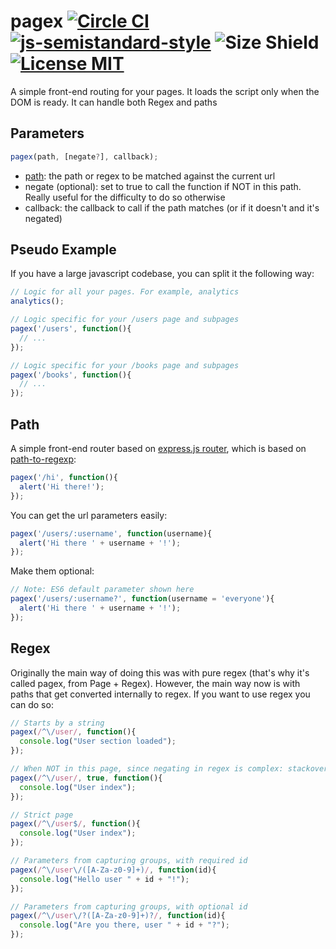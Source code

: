 # pagex [![Circle CI](https://circleci.com/gh/franciscop/pagex/tree/master.svg?style=shield)](https://circleci.com/gh/franciscop/pagex/tree/master) [![js-semistandard-style](https://img.shields.io/badge/code%20style-semistandard-brightgreen.svg)](https://github.com/Flet/semistandard) ![Size Shield](https://img.shields.io/badge/size-1.8kb-brightgreen.svg) [![License MIT](https://img.shields.io/badge/license-MIT-blue.svg)](https://github.com/franciscop/pagex/blob/master/LICENSE)

A simple front-end routing for your pages. It loads the script only when the DOM is ready. It can handle both Regex and paths

## Parameters

```js
pagex(path, [negate?], callback);
```

- [path](#path): the path or regex to be matched against the current url
- negate (optional): set to true to call the function if NOT in this path. Really useful for the difficulty to do so otherwise
- callback: the callback to call if the path matches (or if it doesn't and it's negated)

## Pseudo Example

If you have a large javascript codebase, you can split it the following way:

```js
// Logic for all your pages. For example, analytics
analytics();

// Logic specific for your /users page and subpages
pagex('/users', function(){
  // ...
});

// Logic specific for your /books page and subpages
pagex('/books', function(){
  // ...
});
```


## Path

A simple front-end router based on [express.js router](https://expressjs.com/en/guide/routing.html), which is based on [path-to-regexp](https://www.npmjs.com/package/path-to-regexp):

```js
pagex('/hi', function(){
  alert('Hi there!');
});
```

You can get the url parameters easily:

```js
pagex('/users/:username', function(username){
  alert('Hi there ' + username + '!');
});
```

Make them optional:

```js
// Note: ES6 default parameter shown here
pagex('/users/:username?', function(username = 'everyone'){
  alert('Hi there ' + username + '!');
});
```


## Regex

Originally the main way of doing this was with pure regex (that's why it's called pagex, from Page + Regex). However, the main way now is with paths that get converted internally to regex. If you want to use regex you can do so:

```js
// Starts by a string
pagex(/^\/user/, function(){
  console.log("User section loaded");
});

// When NOT in this page, since negating in regex is complex: stackoverflow.com/a/1240337
pagex(/^\/user/, true, function(){
  console.log("User index");
});

// Strict page
pagex(/^\/user$/, function(){
  console.log("User index");
});

// Parameters from capturing groups, with required id
pagex(/^\/user\/([A-Za-z0-9]+)/, function(id){
  console.log("Hello user " + id + "!");
});

// Parameters from capturing groups, with optional id
pagex(/^\/user\/?([A-Za-z0-9]+)?/, function(id){
  console.log("Are you there, user " + id + "?");
});
```
